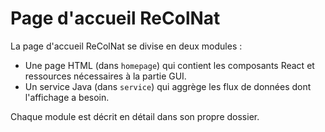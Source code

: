 # Page d'accueil ReColNat

La page d'accueil ReColNat se divise en deux modules :
- Une page HTML (dans ```homepage```) qui contient les composants React et ressources nécessaires à la partie GUI.
- Un service Java (dans ```service```) qui aggrège les flux de données dont l'affichage a besoin.

Chaque module est décrit en détail dans son propre dossier.
